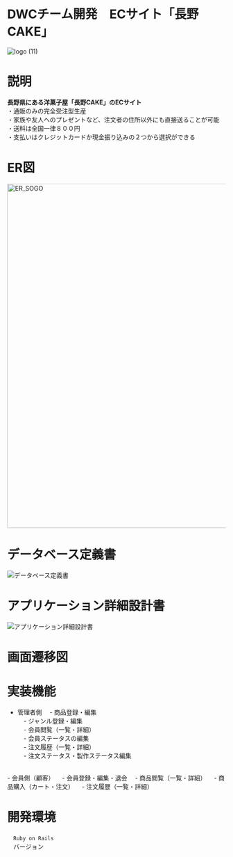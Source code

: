 # DWCチーム開発　ECサイト「長野CAKE」
![logo (11)](https://user-images.githubusercontent.com/78068219/112710271-1e3e3800-8f03-11eb-9e5a-dccab1355b1f.png)

# 説明
  **長野県にある洋菓子屋「長野CAKE」のECサイト**  
  ・通販のみの完全受注型生産  
  ・家族や友人へのプレゼントなど、注文者の住所以外にも直接送ることが可能  
  ・送料は全国一律８００円  
  ・支払いはクレジットカードか現金振り込みの２つから選択ができる  
  
# ER図
<img width="792" alt="ER_SOGO" src="https://user-images.githubusercontent.com/78068219/112710463-cbfe1680-8f04-11eb-934e-40e77e928e7c.png">

# データベース定義書
![データベース定義書](https://user-images.githubusercontent.com/78068219/112710632-12a04080-8f06-11eb-9ea3-6a4135c2ff47.png)

# アプリケーション詳細設計書
![アプリケーション詳細設計書](https://user-images.githubusercontent.com/78068219/112710690-762a6e00-8f06-11eb-8d63-3a6c1833ce84.png)

# 画面遷移図

# 実装機能
- 管理者側
　- 商品登録・編集  
　- ジャンル登録・編集  
　- 会員閲覧（一覧・詳細）  
　- 会員ステータスの編集  
　- 注文履歴（一覧・詳細）  
　- 注文ステータス・製作ステータス編集  
<br>
- 会員側（顧客）
　- 会員登録・編集・退会  
　- 商品閲覧（一覧・詳細）  
　- 商品購入（カート・注文）  
　- 注文履歴（一覧・詳細）  

# 開発環境
　`Ruby on Rails`  
　バージョン
　
